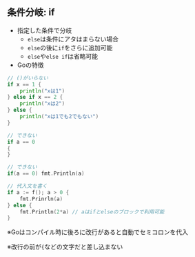 ## 条件分岐: if
- 指定した条件で分岐
  - `else`は条件にアタはまらない場合
  - `else`の後に`if`をさらに追加可能
  - `else`や`else if`は省略可能
- Goの特徴
```go
// ()がいらない
if x == 1 {
	println("xは1")
} else if x == 2 {
	println("xは2")
} else {
    println("xは1でも2でもない")	
}

// できない
if a == 0
{
}

// できない
if(a == 0) fmt.Println(a)

// 代入文を書く
if a := f(); a > 0 {
	fmt.Prinrln(a)
} else {
	fmt.Println(2*a) // aはifとelseのブロックで利用可能
}
```
※Goはコンパイル時に後ろに改行があると自動でセミコロンを代入

※改行の前が`{`などの文字だと差し込まない